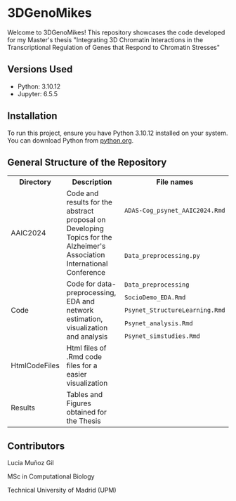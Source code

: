 # 3DGenoMikes

Welcome to 3DGenoMikes! This repository showcases the code developed for my Master's thesis "Integrating 3D Chromatin Interactions in the Transcriptional Regulation of Genes that Respond to Chromatin Stresses"

## Versions Used

- Python: 3.10.12
- Jupyter: 6.5.5

## Installation

To run this project, ensure you have Python 3.10.12 installed on your system. You can download Python from [python.org](https://www.python.org/downloads/release/python-3120/).

## General Structure of the Repository
<table>
  <tr>
    <th>Directory</th>
    <th>Description</th>
    <th>File names</th>
  </tr>
  <tr>
    <td rowspan="2">AAIC2024</td>
    <td rowspan="2">Code and results for the abstract proposal on Developing Topics for the Alzheimer's Association International Conference</td>
    <td><code>ADAS-Cog_psynet_AAIC2024.Rmd</code></td>
  </tr>
  <tr>
    <td><code>Data_preprocessing.py</code></td>
  </tr>
  
  <tr>
    <td rowspan="5">Code</td>
    <td rowspan="5">Code for data-preprocessing, EDA and network estimation, visualization and analysis </td>
    <td><code>Data_preprocessing</code></td>
  </tr>

  <tr>
    <td><code>SocioDemo_EDA.Rmd</code></td>
  </tr>
  <tr>
    <td><code>Psynet_StructureLearning.Rmd</code></td>
  </tr>
  <tr>
    <td><code>Psynet_analysis.Rmd</code></td>
  </tr>
  <tr>
    <td><code>Psynet_simstudies.Rmd</code></td>
  </tr>
  <tr>
    <td rowspan="1">HtmlCodeFiles</td>
    <td rowspan="1">Html files of .Rmd code files for a easier visualization </td>
    <td></code></td>
  </tr>
  <tr>
    <td rowspan="1">Results</td>
    <td rowspan="1">Tables and Figures obtained for the Thesis</td>
    <td></code></td>
  </tr>


</table>

## Contributors

Lucia Muñoz Gil

MSc in Computational Biology

Technical University of Madrid (UPM)
